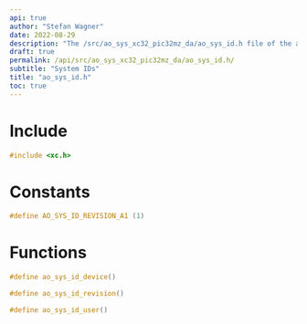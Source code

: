 ```yaml
---
api: true
author: "Stefan Wagner"
date: 2022-08-29
description: "The /src/ao_sys_xc32_pic32mz_da/ao_sys_id.h file of the ao real-time operating system."
draft: true
permalink: /api/src/ao_sys_xc32_pic32mz_da/ao_sys_id.h/
subtitle: "System IDs"
title: "ao_sys_id.h"
toc: true
---
```


# Include

```c
#include <xc.h>
```

# Constants

```c
#define AO_SYS_ID_REVISION_A1 (1)
```

# Functions

```c
#define ao_sys_id_device()
```

```c
#define ao_sys_id_revision()
```

```c
#define ao_sys_id_user()
```

